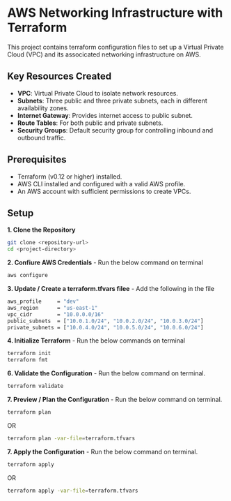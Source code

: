 # AWS Networking Infrastructure with Terraform

This project contains terraform configuration files to set up a Virtual Private Cloud (VPC) and its associcated networking infrastructure on AWS.

## Key Resources Created

- **VPC**: Virtual Private Cloud to isolate network resources.
- **Subnets**: Three public and three private subnets, each in different availability zones.
- **Internet Gateway**: Provides internet access to public subnet.
- **Route Tables**: For both public and private subnets.
- **Security Groups**: Default security group for controlling inbound and outbound traffic.

## Prerequisites

- Terraform (v0.12 or higher) installed.
- AWS CLI installed and configured with a valid AWS profile.
- An AWS account with sufficient permissions to create VPCs.

## Setup 

**1. Clone the Repository**

```bash
git clone <repository-url>
cd <project-directory>
```

**2. Confiure AWS Credentials** - Run the below command on terminal

```bash
aws configure
```

**3. Update / Create a terraform.tfvars filee** - Add the following in the file

```bash
aws_profile     = "dev"
aws_region      = "us-east-1"
vpc_cidr        = "10.0.0.0/16"
public_subnets  = ["10.0.1.0/24", "10.0.2.0/24", "10.0.3.0/24"]
private_subnets = ["10.0.4.0/24", "10.0.5.0/24", "10.0.6.0/24"]
```

**4. Initialize Terraform** - Run the below commands on terminal

```bash
terraform init
terraform fmt
```

**6. Validate the Configuration** - Run the below command on terminal.

```bash
terraform validate
```

**7. Preview / Plan the Configuration** - Run the below command on terminal.

```bash
terraform plan
```
OR
```bash
terraform plan -var-file=terraform.tfvars    
```

**7. Apply the Configuration** - Run the below command on terminal.

```bash
terraform apply
```
OR
```bash
terraform apply -var-file=terraform.tfvars    
```